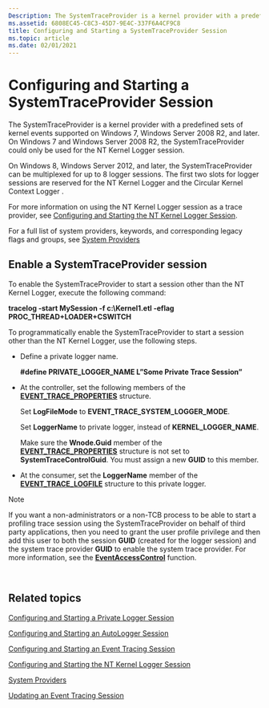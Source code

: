 ```yaml
---
Description: The SystemTraceProvider is a kernel provider with a predefined sets of kernel events supported on Windows 7, Windows Server 2008 R2, and later.
ms.assetid: 6808EC45-C8C3-45D7-9E4C-337F6A4CF9C8
title: Configuring and Starting a SystemTraceProvider Session
ms.topic: article
ms.date: 02/01/2021
---
```


# Configuring and Starting a SystemTraceProvider Session

The SystemTraceProvider is a kernel provider with a predefined sets of kernel events supported on Windows 7, Windows Server 2008 R2, and later. On Windows 7 and Windows Server 2008 R2, the SystemTraceProvider could only be used for the NT Kernel Logger session.

On Windows 8, Windows Server 2012, and later, the SystemTraceProvider can be multiplexed for up to 8 logger sessions. The first two slots for logger sessions are reserved for the NT Kernel Logger and the Circular Kernel Context Logger .

For more information on using the NT Kernel Logger session as a trace provider, see [Configuring and Starting the NT Kernel Logger Session](configuring-and-starting-the-nt-kernel-logger-session.md).

For a full list of system providers, keywords, and corresponding legacy flags and groups, see [System Providers](system-providers.md)

## Enable a SystemTraceProvider session

To enable the SystemTraceProvider to start a session other than the NT Kernel Logger, execute the following command:

**tracelog -start MySession -f c:\\Kernel1.etl -eflag PROC\_THREAD+LOADER+CSWITCH**

To programmatically enable the SystemTraceProvider to start a session other than the NT Kernel Logger, use the following steps.

-   Define a private logger name.

    **\#define PRIVATE\_LOGGER\_NAME L”Some Private Trace Session”**

-   At the controller, set the following members of the [**EVENT\_TRACE\_PROPERTIES**](/windows/win32/api/evntrace/ns-evntrace-event_trace_properties) structure.

    Set **LogFileMode** to **EVENT\_TRACE\_SYSTEM\_LOGGER\_MODE**.

    Set **LoggerName** to private logger, instead of **KERNEL\_LOGGER\_NAME**.

    Make sure the **Wnode.Guid** member of the [**EVENT\_TRACE\_PROPERTIES**](/windows/win32/api/evntrace/ns-evntrace-event_trace_properties) structure is not set to **SystemTraceControlGuid**. You must assign a new **GUID** to this member.

-   At the consumer, set the **LoggerName** member of the [**EVENT\_TRACE\_LOGFILE**](/windows/win32/api/evntrace/ns-evntrace-event_trace_logfilea) structure to this private logger.

> [!Note]  
> If you want a non-administrators or a non-TCB process to be able to start a profiling trace session using the SystemTraceProvider on behalf of third party applications, then you need to grant the user profile privilege and then add this user to both the session **GUID** (created for the logger session) and the system trace provider **GUID** to enable the system trace provider. For more information, see the [**EventAccessControl**](/windows/desktop/api/Evntcons/nf-evntcons-eventaccesscontrol) function.

 

## Related topics

[Configuring and Starting a Private Logger Session](configuring-and-starting-a-private-logger-session.md)

[Configuring and Starting an AutoLogger Session](configuring-and-starting-an-autologger-session.md)

[Configuring and Starting an Event Tracing Session](configuring-and-starting-an-event-tracing-session.md)

[Configuring and Starting the NT Kernel Logger Session](configuring-and-starting-the-nt-kernel-logger-session.md)

[System Providers](system-providers.md)

[Updating an Event Tracing Session](updating-an-event-tracing-session.md)

 

 